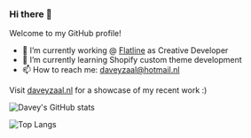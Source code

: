 ### Hi there 👋

Welcome to my GitHub profile!

- 🔭  I’m currently working @ [Flatline](https://flatlineagency.com/) as Creative Developer
- 🌱  I’m currently learning Shopify custom theme development
- 📫  How to reach me: daveyzaal@hotmail.nl

Visit [daveyzaal.nl](https://daveyzaal.nl/) for a showcase of my recent work :)

![Davey's GitHub stats](https://github-readme-stats.vercel.app/api?username=deefdemeef&show_icons=true&hide=prs&count_private=true&theme=github_dark)

![Top Langs](https://github-readme-stats.vercel.app/api/top-langs/?username=deefdemeef&theme=github_dark&layout=compact)
